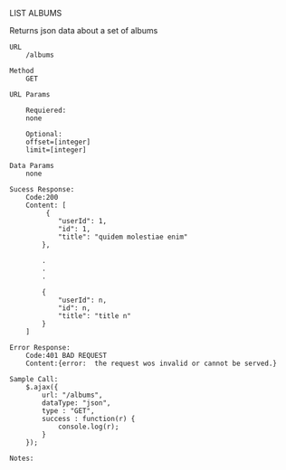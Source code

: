 
LIST ALBUMS

Returns json data about a set of albums

	URL	
		/albums

	Method
		GET 

	URL Params

		Requiered:
		none

		Optional:
		offset=[integer]
		limit=[integer]

	Data Params
		none

	Sucess Response:
		Code:200
		Content: [
			 {
			    "userId": 1,
			    "id": 1,
			    "title": "quidem molestiae enim"
		  	},	
		  	
		  	.
		  	.
		  	.
		  	
		  	{
			    "userId": n,
			    "id": n,
			    "title": "title n"
		  	}	
		]

	Error Response:
		Code:401 BAD REQUEST 
		Content:{error:  the request wos invalid or cannot be served.}

	Sample Call:
		$.ajax({
		    url: "/albums",
		    dataType: "json",
		    type : "GET",
		    success : function(r) {
		     	console.log(r);
		    }
	  	});

	Notes:



		